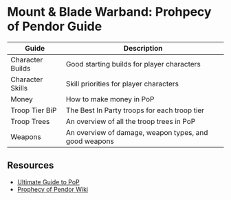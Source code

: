 # Mount & Blade Warband: Prohpecy of Pendor Guide

| Guide             | Description                                           |
|-------------------|-------------------------------------------------------|
| Character Builds  | Good starting builds for player characters            |
| Character Skills  | Skill priorities for player characters                |
| Money             | How to make money in PoP                              |
| Troop Tier BiP    | The Best In Party troops for each troop tier          |
| Troop Trees       | An overview of all the troop trees in PoP             |
| Weapons           | An overview of damage, weapon types, and good weapons |

## Resources

- [Ultimate Guide to PoP](https://www.youtube.com/watch?v=MgKDHZGHU7g)
- [Prophecy of Pendor Wiki](https://pop3.fandom.com/wiki/Prophesy_of_Pendor_3_Wiki)
